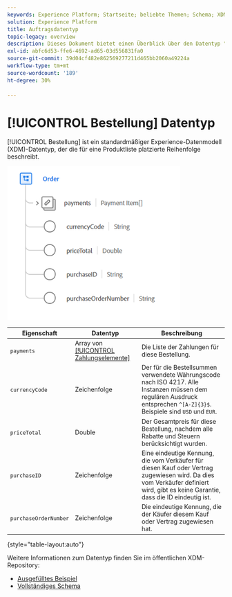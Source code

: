 ```yaml
---
keywords: Experience Platform; Startseite; beliebte Themen; Schema; XDM; Felder; Schemas; Schemas; Reihenfolge; Datentyp; Datentyp; Datentyp;
solution: Experience Platform
title: Auftragsdatentyp
topic-legacy: overview
description: Dieses Dokument bietet einen Überblick über den Datentyp "Order Experience Data Model (XDM)".
exl-id: abfc6d53-ffe6-4692-ad65-03d556831fa0
source-git-commit: 39d04cf482e862569277211d465bb2060a49224a
workflow-type: tm+mt
source-wordcount: '189'
ht-degree: 30%

---
```


# [!UICONTROL Bestellung] Datentyp

[!UICONTROL Bestellung] ist ein standardmäßiger Experience-Datenmodell (XDM)-Datentyp, der die für eine Produktliste platzierte Reihenfolge beschreibt.

<img src="../images/data-types/order.PNG" width="400" /><br />

| Eigenschaft | Datentyp | Beschreibung |
| --- | --- | --- |
| `payments` | Array von [[!UICONTROL Zahlungselemente]](./payment-item.md) | Die Liste der Zahlungen für diese Bestellung. |
| `currencyCode` | Zeichenfolge | Der für die Bestellsummen verwendete Währungscode nach ISO 4217. Alle Instanzen müssen dem regulären Ausdruck entsprechen `^[A-Z]{3}$`. Beispiele sind `USD` und `EUR`. |
| `priceTotal` | Double | Der Gesamtpreis für diese Bestellung, nachdem alle Rabatte und Steuern berücksichtigt wurden. |
| `purchaseID` | Zeichenfolge | Eine eindeutige Kennung, die vom Verkäufer für diesen Kauf oder Vertrag zugewiesen wird. Da dies vom Verkäufer definiert wird, gibt es keine Garantie, dass die ID eindeutig ist. |
| `purchaseOrderNumber` | Zeichenfolge | Die eindeutige Kennung, die der Käufer diesem Kauf oder Vertrag zugewiesen hat. |

{style=&quot;table-layout:auto&quot;}

Weitere Informationen zum Datentyp finden Sie im öffentlichen XDM-Repository:

* [Ausgefülltes Beispiel](https://github.com/adobe/xdm/blob/master/components/datatypes/data/order.example.1.json)
* [Vollständiges Schema](https://github.com/adobe/xdm/blob/master/components/datatypes/data/order.schema.json)
